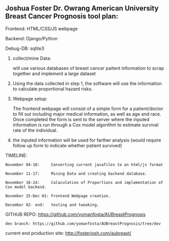 Joshua Foster
Dr. Owrang
American University
Breast Cancer Prognosis tool plan:
----------------------------------
Frontend: HTML/CSS/JS webpage

Backend: Django/Python

Debug-DB: sqlite3


1) collect/mine Data:

	will use various databases of breast cancer paitent information to scrap together and implement a large dataset
2) Using the data collected in step 1, the software will use the information to calculate proportional hazard risks.

3) Webpage setup:

	The frontend webpage will consist of a simple form for a patient/doctor to fill out including major medical information, as well as age and race. Once completed the form is sent to the server where the inputed information is run through a Cox model algorithm to estimate survival rate of the individual.

4) the inputed information will be used for farther analysis (would require follow up form to indicate whether patient survived)


TIMELINE:

	November 04-10: 	Converting current javafiles to an html/js format
	
	November 11-17: 	Mining Data and creating backend database.
	
	November 18-24: 	Calaculation of Proportions and implementation of Cox model backend.
	
	November 25-Dec 01:	Frontend Webpage creation.
	
	December 02- end:	testing and tweaking.			


GITHUB REPO: 	https://github.com/yomanfosta/AUBreastPrognosis
	
	dev branch: https://github.com/yomanfosta/AUBreastPrognosis/tree/dev


current end production site: http://fosterjosh.com/aubreast/